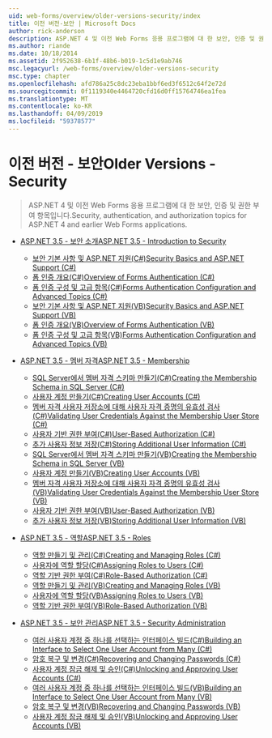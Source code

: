 ```yaml
---
uid: web-forms/overview/older-versions-security/index
title: 이전 버전-보안 | Microsoft Docs
author: rick-anderson
description: ASP.NET 4 및 이전 Web Forms 응용 프로그램에 대 한 보안, 인증 및 권한 부여 항목입니다.
ms.author: riande
ms.date: 10/18/2014
ms.assetid: 2f952638-6b1f-48b6-b019-1c5d1e9ab746
msc.legacyurl: /web-forms/overview/older-versions-security
msc.type: chapter
ms.openlocfilehash: afd786a25c8dc23eba1bbf6ed3f6512c64f2e72d
ms.sourcegitcommit: 0f1119340e4464720cfd16d0ff15764746ea1fea
ms.translationtype: MT
ms.contentlocale: ko-KR
ms.lasthandoff: 04/09/2019
ms.locfileid: "59378577"
---
```

# <a name="older-versions---security"></a><span data-ttu-id="1add4-103">이전 버전 - 보안</span><span class="sxs-lookup"><span data-stu-id="1add4-103">Older Versions - Security</span></span>

> <span data-ttu-id="1add4-104">ASP.NET 4 및 이전 Web Forms 응용 프로그램에 대 한 보안, 인증 및 권한 부여 항목입니다.</span><span class="sxs-lookup"><span data-stu-id="1add4-104">Security, authentication, and authorization topics for ASP.NET 4 and earlier Web Forms applications.</span></span>


- [<span data-ttu-id="1add4-105">ASP.NET 3.5 - 보안 소개</span><span class="sxs-lookup"><span data-stu-id="1add4-105">ASP.NET 3.5 - Introduction to Security</span></span>](introduction/index.md)

    - [<span data-ttu-id="1add4-106">보안 기본 사항 및 ASP.NET 지원(C#)</span><span class="sxs-lookup"><span data-stu-id="1add4-106">Security Basics and ASP.NET Support (C#)</span></span>](introduction/security-basics-and-asp-net-support-cs.md)
    - [<span data-ttu-id="1add4-107">폼 인증 개요(C#)</span><span class="sxs-lookup"><span data-stu-id="1add4-107">Overview of Forms Authentication (C#)</span></span>](introduction/an-overview-of-forms-authentication-cs.md)
    - [<span data-ttu-id="1add4-108">폼 인증 구성 및 고급 항목(C#)</span><span class="sxs-lookup"><span data-stu-id="1add4-108">Forms Authentication Configuration and Advanced Topics (C#)</span></span>](introduction/forms-authentication-configuration-and-advanced-topics-cs.md)
    - [<span data-ttu-id="1add4-109">보안 기본 사항 및 ASP.NET 지원(VB)</span><span class="sxs-lookup"><span data-stu-id="1add4-109">Security Basics and ASP.NET Support (VB)</span></span>](introduction/security-basics-and-asp-net-support-vb.md)
    - [<span data-ttu-id="1add4-110">폼 인증 개요(VB)</span><span class="sxs-lookup"><span data-stu-id="1add4-110">Overview of Forms Authentication (VB)</span></span>](introduction/an-overview-of-forms-authentication-vb.md)
    - [<span data-ttu-id="1add4-111">폼 인증 구성 및 고급 항목(VB)</span><span class="sxs-lookup"><span data-stu-id="1add4-111">Forms Authentication Configuration and Advanced Topics (VB)</span></span>](introduction/forms-authentication-configuration-and-advanced-topics-vb.md)
- [<span data-ttu-id="1add4-112">ASP.NET 3.5 - 멤버 자격</span><span class="sxs-lookup"><span data-stu-id="1add4-112">ASP.NET 3.5 - Membership</span></span>](membership/index.md)

    - [<span data-ttu-id="1add4-113">SQL Server에서 멤버 자격 스키마 만들기(C#)</span><span class="sxs-lookup"><span data-stu-id="1add4-113">Creating the Membership Schema in SQL Server (C#)</span></span>](membership/creating-the-membership-schema-in-sql-server-cs.md)
    - [<span data-ttu-id="1add4-114">사용자 계정 만들기(C#)</span><span class="sxs-lookup"><span data-stu-id="1add4-114">Creating User Accounts (C#)</span></span>](membership/creating-user-accounts-cs.md)
    - [<span data-ttu-id="1add4-115">멤버 자격 사용자 저장소에 대해 사용자 자격 증명의 유효성 검사(C#)</span><span class="sxs-lookup"><span data-stu-id="1add4-115">Validating User Credentials Against the Membership User Store (C#)</span></span>](membership/validating-user-credentials-against-the-membership-user-store-cs.md)
    - [<span data-ttu-id="1add4-116">사용자 기반 권한 부여(C#)</span><span class="sxs-lookup"><span data-stu-id="1add4-116">User-Based Authorization (C#)</span></span>](membership/user-based-authorization-cs.md)
    - [<span data-ttu-id="1add4-117">추가 사용자 정보 저장(C#)</span><span class="sxs-lookup"><span data-stu-id="1add4-117">Storing Additional User Information (C#)</span></span>](membership/storing-additional-user-information-cs.md)
    - [<span data-ttu-id="1add4-118">SQL Server에서 멤버 자격 스키마 만들기(VB)</span><span class="sxs-lookup"><span data-stu-id="1add4-118">Creating the Membership Schema in SQL Server (VB)</span></span>](membership/creating-the-membership-schema-in-sql-server-vb.md)
    - [<span data-ttu-id="1add4-119">사용자 계정 만들기(VB)</span><span class="sxs-lookup"><span data-stu-id="1add4-119">Creating User Accounts (VB)</span></span>](membership/creating-user-accounts-vb.md)
    - [<span data-ttu-id="1add4-120">멤버 자격 사용자 저장소에 대해 사용자 자격 증명의 유효성 검사(VB)</span><span class="sxs-lookup"><span data-stu-id="1add4-120">Validating User Credentials Against the Membership User Store (VB)</span></span>](membership/validating-user-credentials-against-the-membership-user-store-vb.md)
    - [<span data-ttu-id="1add4-121">사용자 기반 권한 부여(VB)</span><span class="sxs-lookup"><span data-stu-id="1add4-121">User-Based Authorization (VB)</span></span>](membership/user-based-authorization-vb.md)
    - [<span data-ttu-id="1add4-122">추가 사용자 정보 저장(VB)</span><span class="sxs-lookup"><span data-stu-id="1add4-122">Storing Additional User Information (VB)</span></span>](membership/storing-additional-user-information-vb.md)
- [<span data-ttu-id="1add4-123">ASP.NET 3.5 - 역할</span><span class="sxs-lookup"><span data-stu-id="1add4-123">ASP.NET 3.5 - Roles</span></span>](roles/index.md)

    - [<span data-ttu-id="1add4-124">역할 만들기 및 관리(C#)</span><span class="sxs-lookup"><span data-stu-id="1add4-124">Creating and Managing Roles (C#)</span></span>](roles/creating-and-managing-roles-cs.md)
    - [<span data-ttu-id="1add4-125">사용자에 역할 할당(C#)</span><span class="sxs-lookup"><span data-stu-id="1add4-125">Assigning Roles to Users (C#)</span></span>](roles/assigning-roles-to-users-cs.md)
    - [<span data-ttu-id="1add4-126">역할 기반 권한 부여(C#)</span><span class="sxs-lookup"><span data-stu-id="1add4-126">Role-Based Authorization (C#)</span></span>](roles/role-based-authorization-cs.md)
    - [<span data-ttu-id="1add4-127">역할 만들기 및 관리(VB)</span><span class="sxs-lookup"><span data-stu-id="1add4-127">Creating and Managing Roles (VB)</span></span>](roles/creating-and-managing-roles-vb.md)
    - [<span data-ttu-id="1add4-128">사용자에 역할 할당(VB)</span><span class="sxs-lookup"><span data-stu-id="1add4-128">Assigning Roles to Users (VB)</span></span>](roles/assigning-roles-to-users-vb.md)
    - [<span data-ttu-id="1add4-129">역할 기반 권한 부여(VB)</span><span class="sxs-lookup"><span data-stu-id="1add4-129">Role-Based Authorization (VB)</span></span>](roles/role-based-authorization-vb.md)
- [<span data-ttu-id="1add4-130">ASP.NET 3.5 - 보안 관리</span><span class="sxs-lookup"><span data-stu-id="1add4-130">ASP.NET 3.5 - Security Administration</span></span>](admin/index.md)

    - [<span data-ttu-id="1add4-131">여러 사용자 계정 중 하나를 선택하는 인터페이스 빌드(C#)</span><span class="sxs-lookup"><span data-stu-id="1add4-131">Building an Interface to Select One User Account from Many (C#)</span></span>](admin/building-an-interface-to-select-one-user-account-from-many-cs.md)
    - [<span data-ttu-id="1add4-132">암호 복구 및 변경(C#)</span><span class="sxs-lookup"><span data-stu-id="1add4-132">Recovering and Changing Passwords (C#)</span></span>](admin/recovering-and-changing-passwords-cs.md)
    - [<span data-ttu-id="1add4-133">사용자 계정 잠금 해제 및 승인(C#)</span><span class="sxs-lookup"><span data-stu-id="1add4-133">Unlocking and Approving User Accounts (C#)</span></span>](admin/unlocking-and-approving-user-accounts-cs.md)
    - [<span data-ttu-id="1add4-134">여러 사용자 계정 중 하나를 선택하는 인터페이스 빌드(VB)</span><span class="sxs-lookup"><span data-stu-id="1add4-134">Building an Interface to Select One User Account from Many (VB)</span></span>](admin/building-an-interface-to-select-one-user-account-from-many-vb.md)
    - [<span data-ttu-id="1add4-135">암호 복구 및 변경(VB)</span><span class="sxs-lookup"><span data-stu-id="1add4-135">Recovering and Changing Passwords (VB)</span></span>](admin/recovering-and-changing-passwords-vb.md)
    - [<span data-ttu-id="1add4-136">사용자 계정 잠금 해제 및 승인(VB)</span><span class="sxs-lookup"><span data-stu-id="1add4-136">Unlocking and Approving User Accounts (VB)</span></span>](admin/unlocking-and-approving-user-accounts-vb.md)
